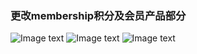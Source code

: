 ### 更改membership积分及会员产品部分
![Image text](http://git.oceanspot.cn/zettabridge_shenzhen/Odoo/raw/dev_ymy/images/QQ%E5%9B%BE%E7%89%8720190722170201.png)
![Image text](http://git.oceanspot.cn/zettabridge_shenzhen/Odoo/raw/dev_ymy/images/QQ%E5%9B%BE%E7%89%8720190722164901.png)
![Image text](http://git.oceanspot.cn/zettabridge_shenzhen/Odoo/raw/dev_ymy/images/QQ%E5%9B%BE%E7%89%8720190722165849.png)
